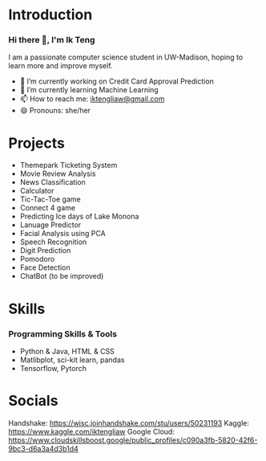 # Introduction
### Hi there 👋, I'm Ik Teng
I am a passionate computer science student in UW-Madison, hoping to learn more and improve myself.

- 🔭 I’m currently working on Credit Card Approval Prediction
- 🌱 I’m currently learning Machine Learning
- 📫 How to reach me: iktengliaw@gmail.com
- 😄 Pronouns: she/her

<!--
- ⚡ Fun fact: ...
- 💬 Ask me about ...
- 👯 I’m looking to collaborate on ...
- 🤔 I’m looking for help with ...
-->

# Projects
- Themepark Ticketing System
- Movie Review Analysis
- News Classification
- Calculator
- Tic-Tac-Toe game
- Connect 4 game
- Predicting Ice days of Lake Monona
- Lanuage Predictor
- Facial Analysis using PCA
- Speech Recognition
- Digit Prediction
- Pomodoro
- Face Detection
- ChatBot (to be improved)


# Skills
### Programming Skills & Tools
- Python & Java, HTML & CSS
- Matlibplot, sci-kit learn, pandas
- Tensorflow, Pytorch

# Socials
Handshake: https://wisc.joinhandshake.com/stu/users/50231193
Kaggle: https://www.kaggle.com/iktengliaw
Google Cloud: https://www.cloudskillsboost.google/public_profiles/c090a3fb-5820-42f6-9bc3-d6a3a4d3b1d4
